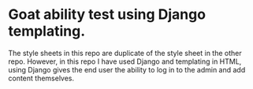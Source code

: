 # Goat ability test using Django templating.


The style sheets in this repo are duplicate of the style sheet in the other repo. However, in this repo I have used Django and templating in HTML, using Django gives the end user the ability to log in to the admin and add content themselves. 

